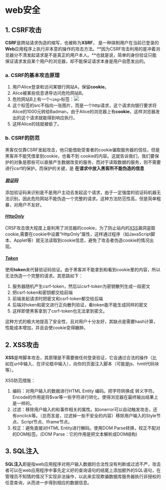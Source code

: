 # web安全

## 1. CSRF攻击

**CSRF**是跨站请求伪造的缩写，也被称为**XSRF**， 是一种挟制用户在当前已登录的**Web**应用程序上执行非本意的操作的攻击方法。**因为CSRF攻击利用的是冲着浏览器分不清发起请求是不是真正的用户本人。**也就是说，简单的身份验证只能保证请求发自某个用户的浏览器，却不能保证请求本身是用户自愿发出的。

###  a. CSRF的基本攻击原理

1. 用户Alice登录和访问某银行网站A，保留**cookie**。
2. Alice被某些信息诱导访问危险网站B。
3. 危险网站B上有一个`<img>`标签：<img src="http://www.examplebank.com/account=Alice&amount=1000&payfor=Badman" >
4. 这个标签的src不指向一张图片，而是一个http请求，这个请求向银行要求将Alice的1000元转给Badman，由于Alice的浏览器上有**cookie**，这样浏览器发出的这个请求就能得到响应执行。
5. 这样Alice的钱就被偷了。

### b. CSRF的防范

黑客仅仅靠CSRF发起攻击，他只能借助受害者的cookie骗取服务器的信任，但是黑客并不能凭借拿到cookie，也看不到 cookie的内容。这就告诉我们，我们要保护的对象是那些可以直接产生数据改变的服务，而对于读取数据的服务，则不需要进行csrf的保护。而保护的关键，是 **在请求中放入黑客所不能伪造的信息**

#### *<u>验证码</u>*

添加验证码来识别是不是用户主动去发起这个请求，由于一定强度的验证码机器无法识别，因此危险网站不能伪造一个完整的请求。这种方法防范性高，但是简单粗暴，对用户不友好。

#### *<u>HttpOnly</u>*

CRSF攻击很大程度上是利用了浏览器的cookie，为了防止站内的[XSS](https://so.csdn.net/so/search?q=XSS&spm=1001.2101.3001.7020)漏洞盗取cookie,需要在cookie中设置“HttpOnly”属性，这样通过程序（如JavaScript脚本、Applet等）就无法读取到cookie信息，避免了攻击者伪造cookie的情况出现。

#### *<u>Token</u>*

使用**token**来代替验证码验证。由于黑客并不能拿到和看到cookie里的内容，所以无法伪造一个完整的请求。其思路如下：

1. 服务器随机产生csrf-token，然后以csrf-token为密钥散列生成一段密文
2. 把csrf-token和密钥都交给前端
3. 前端发起请求时把密文和csrf-token都交给后端
4. 后端对token和密文进行正向散列验证，看token能不能生成同样的密文
5. 这样即使黑客拿到了csrf-token也无法拿到密文。

这种方式的极大地提高了安全性，且对用户十分友好，其缺点是需要hash计算，性能成本增加，并且会使cookie变得臃肿。

## 2. XSS攻击

**XSS**是垮脚本攻击，其原理是不需要做任何登录验证，它会通过合法的操作（比如在url中输入、在评论框中输入），向你的页面注入脚本（可能是js、hmtl代码块等）。

XSS防范措施：

1. 编码：对用户输入的数据进行HTML Entity 编码。把字符转换成 转义字符。Encode的作用是将$var等一些字符进行转化，使得浏览器在最终输出结果上是一样的。
2. 过滤：移除用户输入的和事件相关的属性。如onerror可以自动触发攻击，还有onclick等。（总而言是，过滤掉一些不安全的内容）移除用户输入的Style节点、Script节点、Iframe节点。
3. 校正：避免直接对HTML Entity进行解码。使用DOM Parse转换，校正不配对的DOM标签。(DOM Parse：它的作用是把文本解析成DOM结构)

## 3. SQL注入

**SQL注入**即是指web应用程序对用户输入数据的合法性没有判断或过滤不严，攻击者可以在web应用程序中事先定义好的查询语句的结尾上添加额外的SQL语句，在管理员不知情的情况下实现非法操作，以此来实现欺骗数据库服务器执行非授权的任意查询，从而进一步得到相应的数据信息。